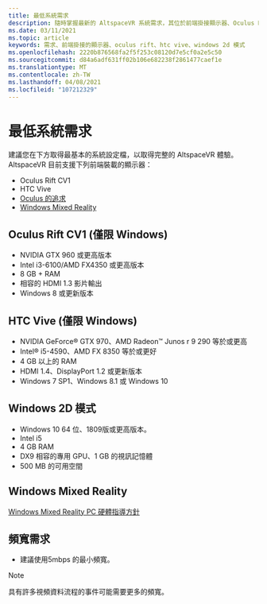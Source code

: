 ```yaml
---
title: 最低系統需求
description: 隨時掌握最新的 AltspaceVR 系統需求，其位於前端掛接顯示器、Oculus Rift 和 HTC Vive 裝置上。
ms.date: 03/11/2021
ms.topic: article
keywords: 需求、前端掛接的顯示器、oculus rift、htc vive、windows 2d 模式
ms.openlocfilehash: 2220b876568fa2f5f253c08120d7e5cf0a2e5c50
ms.sourcegitcommit: d84a6adf631ff02b106e682238f2861477caef1e
ms.translationtype: MT
ms.contentlocale: zh-TW
ms.lasthandoff: 04/08/2021
ms.locfileid: "107212329"
---
```

# <a name="minimum-system-requirements"></a>最低系統需求

建議您在下方取得最基本的系統設定檔，以取得完整的 AltspaceVR 體驗。 AltspaceVR 目前支援下列前端裝載的顯示器：

* Oculus Rift CV1
* HTC Vive
* [Oculus 的追求](oculus-installation.md)
* [Windows Mixed Reality](wmr-installation.md)

## <a name="oculus-rift-cv1-windows-only"></a>Oculus Rift CV1 (僅限 Windows) 

* NVIDIA GTX 960 或更高版本 
* Intel i3-6100/AMD FX4350 或更高版本 
* 8 GB + RAM 
* 相容的 HDMI 1.3 影片輸出 
* Windows 8 或更新版本 

## <a name="htc-vive-windows-only"></a>HTC Vive (僅限 Windows) 

* NVIDIA GeForce® GTX 970、AMD Radeon™ Junos r 9 290 等於或更高
* Intel® i5-4590、AMD FX 8350 等於或更好   
* 4 GB 以上的 RAM
* HDMI 1.4、DisplayPort 1.2 或更新版本
* Windows 7 SP1、Windows 8.1 或 Windows 10

## <a name="windows-2d-mode"></a>Windows 2D 模式

* Windows 10 64 位、1809版或更高版本。
* Intel i5
* 4 GB RAM
* DX9 相容的專用 GPU、1 GB 的視訊記憶體
* 500 MB 的可用空間 

## <a name="windows-mixed-reality"></a>Windows Mixed Reality

[Windows Mixed Reality PC 硬體指導方針](https://docs.microsoft.com/windows/mixed-reality/enthusiast-guide/windows-mixed-reality-minimum-pc-hardware-compatibility-guidelines)

## <a name="bandwidth-requirements"></a>頻寬需求

* 建議使用5mbps 的最小頻寬。

> [!NOTE]
> 具有許多視頻資料流程的事件可能需要更多的頻寬。
